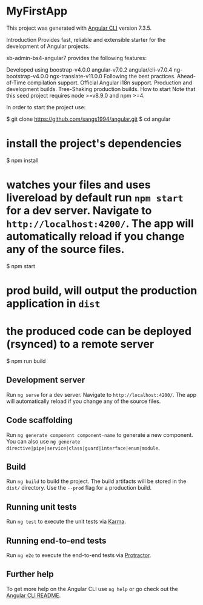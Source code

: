 # MyFirstApp

This project was generated with [Angular CLI](https://github.com/angular/angular-cli) version 7.3.5.

Introduction
Provides fast, reliable and extensible starter for the development of Angular projects.

sb-admin-bs4-angular7 provides the following features:

Developed using boostrap-v4.0.0
angular-v7.0.2
angular/cli-v7.0.4
ng-bootstrap-v4.0.0
ngx-translate-v11.0.0
Following the best practices.
Ahead-of-Time compilation support.
Official Angular i18n support.
Production and development builds.
Tree-Shaking production builds.
How to start
Note that this seed project requires node >=v8.9.0 and npm >=4.

In order to start the project use:

$ git clone https://github.com/sangs1994/angular.git
$ cd angular
# install the project's dependencies
$ npm install
# watches your files and uses livereload by default run `npm start` for a dev server. Navigate to `http://localhost:4200/`. The app will automatically reload if you change any of the source files.
$ npm start
# prod build, will output the production application in `dist`
# the produced code can be deployed (rsynced) to a remote server
$ npm run build
## Development server

Run `ng serve` for a dev server. Navigate to `http://localhost:4200/`. The app will automatically reload if you change any of the source files.

## Code scaffolding

Run `ng generate component component-name` to generate a new component. You can also use `ng generate directive|pipe|service|class|guard|interface|enum|module`.

## Build

Run `ng build` to build the project. The build artifacts will be stored in the `dist/` directory. Use the `--prod` flag for a production build.

## Running unit tests

Run `ng test` to execute the unit tests via [Karma](https://karma-runner.github.io).

## Running end-to-end tests

Run `ng e2e` to execute the end-to-end tests via [Protractor](http://www.protractortest.org/).

## Further help

To get more help on the Angular CLI use `ng help` or go check out the [Angular CLI README](https://github.com/angular/angular-cli/blob/master/README.md).
